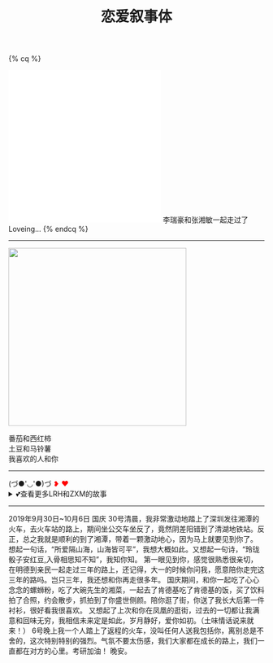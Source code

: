 ﻿---
title: 恋爱叙事体
comments: true
password: 161117
message: 💕在一起的第一天！
description: 大一那年，李瑞豪和<ruby>张湘敏<rp>（</rp><rt><span id="busuanzi_container_page_pv" title="回忆次数"><i class="fa fa-heartbeat"></i> <span id="busuanzi_value_page_pv"></span></span></rt><rp>）</rp></ruby>在避风塘第一次相遇。
---
<meta http-equiv="refresh" content="5201314;url=/">
<link rel="stylesheet" type="text/css" href="love.css">

{% cq %}
  <iframe frameborder="0" scrolling="no" src="./heart.html" height="300px"></iframe>
  <span class="love-path">李瑞豪和张湘敏一起走过了<span>
  <span class="love-times">Loveing...</span>
{% endcq %}

---
<img src="https://ziyuan.lruihao.cn/images/zxm.jpg" width="350px" hegiht="350px"> 
<p class="tomato">番茄和西红柿<br/>土豆和马铃薯<br/>我喜欢的人和你</p>

---
<div class="shaky">(づ●'◡'●)づ <span style="color: #f00;">❥&nbsp;❤<span></div>
<details><summary class="love-summary"><span class="shaky">💕</span>查看更多LRH和ZXM的故事</summary><div class="love-journal">2018年8月15日AM 记录美好  
在e313的实验室把这个页面好好整理了一下，以后我们经历过的每个特殊的日子都会记录在下面。“爱您”😘。

2018年8月17日 七夕  
在一起后一起过的第一个七夕节，七夕快乐！

2018年9月24日 中秋  
今天中秋节，直到下午5点多你才从西安一路舟车劳顿赶到学校，天公不作美，湘潭下着小雨。我来校门接的你。你说你饿坏了，然后我们一起在学校半边街17CC那吃的晚餐，虽然没有去商场大鱼大肉的吃了，但是有你就好，中秋快乐！  

2018年10月14日 周日  
今天在这个页面的字体族中加入了我的手写字体，写了1年半的字体，也是为你而写的字体。沐目体。字体笔画比较细如果看不清可以全选文字这样可能会好点！（当本地没有华文行楷时就会备选沐目体，比如手机上显示，当然也有可能因为浏览器的原因不支持ttf格式字体所以无法显示）  

2018年10月18日 15:55  
今天是我和你在一起的第700天，准确的说还有8个小时5分钟。就在前两天我俩还在吵架，原因是我打球迟到了。可是我知道我错了，就是因为迟到。可是尴尬的是我打字打成了‘吃饭’，So,你多生气了好几天，既然是个误会，那还是不要生气了喔。官宣就不官宣了，就这样吧，爱你！  

2018年11月17日  
不知不觉在一起我们已经在一起两周年了，你还记得两年前的今天星期几嘛，还记得自己笑的多开心吗？我都记得！永远爱你！

2018年12月31日  
2018最后一天了，有个傻子还在担心喝不到18年最后一杯奶茶而担心呢，还好有我啊，半圆的益禾堂关门了，还好我在北苑的益禾堂给你买了你最喜欢的禾风奶绿。然后在麦乐季买了店里最后三个蛋挞。今天的雪还是没有融化，一路走得很快，怕冷掉，见到你的那一刻，真的很暖和！就酱紫。

2019年1月1日  
猪，新年快乐鸭，在一起的第三个年头开始了！  

2019年1月17日 <span style="color: #f00;">❤</span>  
猪仔仔，谁说我不记得你的生日啊，我日历提前三天就提醒我了！生日快乐呀！木马  

2019年2月4日 除夕  
明天就是猪年了，那你真的成了猪仔仔了！在一起三年每年过年都会给你压岁钱，现在没工作也没钱，都是我平时省的，现在只能给你99块！你还每次推我52.0，相信以,99会变成999甚至更多。  

2019年2月14日 情人节  
今天是2月14，传说中的情人节。相隔半个湖南。没能在一起过，只希望我心，你知！  

2019年2月17-19日  
这几天在吵架，隔三两个月总会有次小吵闹。其实我真的不想和你吵架。有的时候却被你气的不知道说什么，你也是吧，没少被我气！我希望以后都能和你一起享受开心快乐的时光！  

2019年3月22日  
player.lruihao.cn ： 20161117 20161117  
老婆我没有不理你也没有不见了喔！我在做左边那个播放器，以后想听的歌我都给你添加过来，有没有很喜欢，有没有一点少女心爆棚的感觉！！！么么哒  

2019年7月7日  
今天是我大三在学校的最后一天，明天我也回家了。要去实习了，大学三年也没有什么舍不得的，唯独放不下的就是你，今日一别，再见就是国庆了。我想你，爱你。  

2019年7月25日  
今天打开便签看到一张截图，是你送给我的，我希望你也是，要一直开心，你笑起来真好看，很可爱！上面的文字是：  
{% cq %}
愿你出走半生，归来仍是少年。  
可少年，是很难在成人的世界里如鱼得水的。  
愿你出走半生，归来已然成年。  
用的了手段，玩的转规则，看的透世事，过的顺风顺水，  
却保留一点小小的真性情，坚强骄傲，宽容慈悲，仅此而已，已是大幸。  
没有人可以一直天真如少年，除非付出巨大的代价。  
{% endcq %}
等我实习发了工资我可以给zxm买裙子，买软软的可以抱着睡觉的娃娃，还可以给崽崽买眉笔，鞋子等等，等以后呢存够了钱可以和zxm去旅游，北京、上海、海南、秦皇岛等等...  
哦对了，上次一起去韩大地吃烧烤知道了张湘敏不喜欢吃芒果！  

2019年9月22日 周日  
今天我花了一个星期天重写了一下这个页面，更方便以后记录美好；  
顺便表达一下来深圳一个多月对你的思念。马上就到国庆了，我的票也买好了，马上又可以见到你了，要和你一起学习一起约会！  
</div></details>

---
<div class="loveTyping">2019年9月30日~10月6日 国庆
30号清晨，我非常激动地踏上了深圳发往湘潭的火车，去火车站的路上，期间坐公交车坐反了，竟然阴差阳错到了清湖地铁站。反正，总之我就是顺利的到了湘潭，带着一颗激动地心，因为马上就要见到你了。
想起一句话，“所爱隔山海，山海皆可平”，我想大概如此。又想起一句诗，“玲珑骰子安红豆,入骨相思知不知”，我知你知。
第一眼见到你，感觉很熟悉很亲切，在明德到亲民一起走过三年的路上，还记得，大一的时候你问我，愿意陪你走完这三年的路吗。岂只三年，我还想和你再走很多年。
国庆期间，和你一起吃了心心念念的螺蛳粉，吃了大碗先生的湘菜，一起去了肯德基吃了肯德基的饭，买了饮料拍了合照，约会散步，抓拍到了你盛世侧颜。陪你逛了街，你送了我长大后第一件衬衫，很好看我很喜欢。
又想起了上次和你在凤凰的逛街，过去的一切都让我满意和回味无穷，我相信未来定是如此，岁月静好，爱你如初。（土味情话说来就来！）
6号晚上我一个人踏上了返程的火车，没叫任何人送我包括你，离别总是不舍的，这次特别特别的强烈。气氛不要太伤感，我们大家都在成长的路上，我们一直都在对方的心里。考研加油！
晚安。
</div>
<!--<iframe frameborder="no" border="0" marginwidth="0" marginheight="0" width=280 height=52 src="//music.163.com/outchain/player?type=2&id=563282238&auto=1&height=32" style="display: none;"></iframe>-->

<script type="text/javascript" src="/js/love/love-typing.js"></script>
<script async type="text/javascript" src="/js/love/love-time.js"></script>
<script async type="text/javascript" src="/js/love/love-word.js"></script>
<script async id="ilt" src="https://player.lruihao.cn/player/js/player.js" key="155b80a8f94e4c62bad4eba38f8a6369"></script>
<script type="text/javascript" src="/js/love/snowfall.jquery.js"></script>
<script type="text/javascript" src="/js/love/sakura.js"></script>